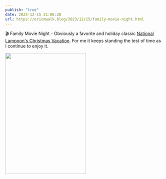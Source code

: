 ```yaml
---
publish: "true"
date: 2023-12-15 21:06:28
url: https://ericmwalk.blog/2023/12/15/family-movie-night.html
---
```

🎬 Family Movie Night - Obviously a favorite and holiday classic [National Lampoon's Christmas Vacation](https://www.imdb.com/title/tt0097958/). For me it keeps standing the test of time as I continue to enjoy it.


<img src="uploads/2023/nationallampoonschristmasvacationposter.jpg" width="258" height="387" alt="">